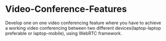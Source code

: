 # Video-Conference-Features
Develop one on one video conferencing feature where you have to achieve a working video conferencing between two different devices(laptop-laptop preferable or laptop-mobile), using WebRTC framework.
